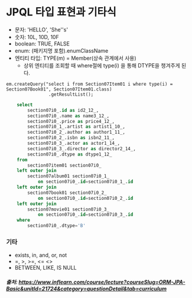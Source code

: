 # JPQL 타입  표현과 기타식

- 문자: 'HELLO', 'She''s'
- 숫자: 10L, 10D, 10F
- boolean: TRUE, FALSE
- enum: (패키지명 포함).enumClassName
- 엔티티 타입: TYPE(m) = Member(상속 관계에서 사용)
  - 상위 엔티티를 조회할 때 where절에 type(i) 을 통해 DTYPE을 챙겨주게 된다.
```jpaql
em.createQuery("select i from Section07Item01 i where type(i) = Section07Book01", Section07Item01.class)
                .getResultList();
```
```sql
    select
        section07i0_.id as id2_12_,
        section07i0_.name as name3_12_,
        section07i0_.price as price4_12_,
        section07i0_1_.artist as artist1_10_,
        section07i0_2_.author as author1_11_,
        section07i0_2_.isbn as isbn2_11_,
        section07i0_3_.actor as actor1_14_,
        section07i0_3_.director as director2_14_,
        section07i0_.dtype as dtype1_12_ 
    from
        section07item01 section07i0_ 
    left outer join
        section07album01 section07i0_1_ 
            on section07i0_.id=section07i0_1_.id 
    left outer join
        section07book01 section07i0_2_ 
            on section07i0_.id=section07i0_2_.id 
    left outer join
        section07movie01 section07i0_3_ 
            on section07i0_.id=section07i0_3_.id 
    where
        section07i0_.dtype='B'
```

### 기타
- exists, in, and, or, not
- =, >, >=, <= <>
- BETWEEN, LIKE, IS NULL

##### 출처: https://www.inflearn.com/course/lecture?courseSlug=ORM-JPA-Basic&unitId=21724&category=questionDetail&tab=curriculum